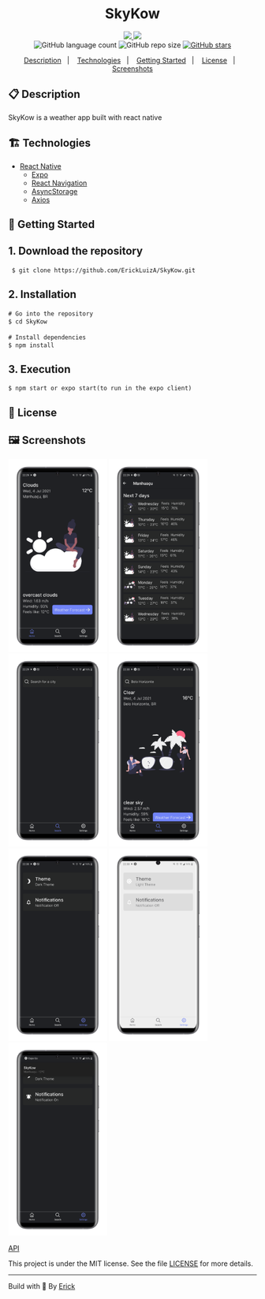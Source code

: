 <h1 align="center"> SkyKow </h1>

<p align="center">
  <a href="https://github.com/ErickLuizA/SkyKow/graphs/commit-activity" alt="Maintenance">
    <img src="https://img.shields.io/badge/Maintained%3F-yes-1EAE72.svg" />
  </a>

  <a href="./LICENSE" alt="License: MIT">
    <img src="https://img.shields.io/badge/License-MIT-1EAE72.svg" />
  </a>

<br/>

<img alt="GitHub language count" src="https://img.shields.io/github/languages/count/ErickLuizA/SkyKow?color=blue">

<img alt="GitHub repo size" src="https://img.shields.io/github/repo-size/ErickLuizA/SkyKow">

<a href="https://github.com/ErickLuizA/SkyKow/stargazers">
  <img alt="GitHub stars" src="https://img.shields.io/github/stars/ErickLuizA/SkyKow?style=social">
</a>

<p align="center">
  <a href="#clipboard-description">Description</a>&nbsp;&nbsp;&nbsp;|&nbsp;&nbsp;&nbsp;
  <a href="#building_construction-technologies">Technologies</a>&nbsp;&nbsp;&nbsp;|&nbsp;&nbsp;&nbsp;
  <a href="#rocket-getting-started">Getting Started</a>&nbsp;&nbsp;&nbsp;|&nbsp;&nbsp;&nbsp;
  <a href="#memo-license">License</a>&nbsp;&nbsp;&nbsp;|&nbsp;&nbsp;&nbsp;
  <a href="#framed_picture-screenshots">Screenshots</a>
</p>

## :clipboard: Description

SkyKow is a weather app built with react native

## :building_construction: Technologies

- [React Native](https://reactnative.dev/)
  - [Expo](https://expo.io)
  - [React Navigation](https://reactnavigation.org/)
  - [AsyncStorage](https://github.com/react-native-community/async-storage)
  - [Axios](https://github.com/axios/axios)

## :rocket: Getting Started

## 1. Download the repository

```shell
 $ git clone https://github.com/ErickLuizA/SkyKow.git
```

## 2. Installation

```shell
# Go into the repository
$ cd SkyKow

# Install dependencies
$ npm install
```

## 3. Execution

```shell
$ npm start or expo start(to run in the expo client)
```

## :memo: License

## :framed_picture: Screenshots

<div>
  <img alt="SkyKow icon" src="./.github/Home.png"  width="200"/>
    <img alt="SkyKow icon" src="./.github/Forecast.png"  width="200"/>
  <img alt="SkyKow icon" src="./.github/Search.png"  width="200"/>
  <img alt="SkyKow icon" src="./.github/Searched.png"  width="200"/>
  <img alt="SkyKow icon" src="./.github/Settings.png"  width="200"/>
  <img alt="SkyKow icon" src="./.github/SettingsLight.png"  width="200"/>
    <img alt="SkyKow icon" src="./.github/Notifications.png"  width="200"/>
</div>

[API](https://github.com/ErickLuizA/skykow-api)


This project is under the MIT license. See the file [LICENSE](LICENSE) for more details.

---

Build with 💙 By [Erick](https://www.linkedin.com/in/erick-luiz-47151a1a4/)
